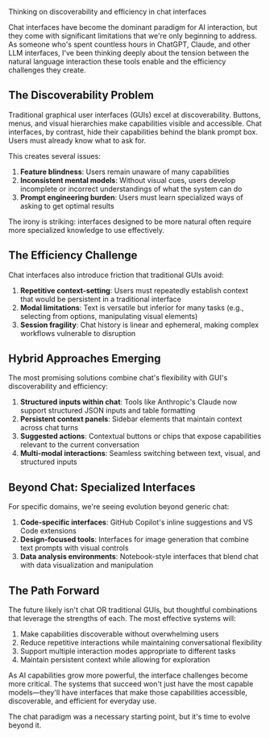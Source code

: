 Thinking on discoverability and efficiency in chat interfaces

Chat interfaces have become the dominant paradigm for AI interaction, but they come with significant limitations that we're only beginning to address. As someone who's spent countless hours in ChatGPT, Claude, and other LLM interfaces, I've been thinking deeply about the tension between the natural language interaction these tools enable and the efficiency challenges they create.

## The Discoverability Problem

Traditional graphical user interfaces (GUIs) excel at discoverability. Buttons, menus, and visual hierarchies make capabilities visible and accessible. Chat interfaces, by contrast, hide their capabilities behind the blank prompt box. Users must already know what to ask for.

This creates several issues:

1. **Feature blindness**: Users remain unaware of many capabilities
2. **Inconsistent mental models**: Without visual cues, users develop incomplete or incorrect understandings of what the system can do
3. **Prompt engineering burden**: Users must learn specialized ways of asking to get optimal results

The irony is striking: interfaces designed to be more natural often require more specialized knowledge to use effectively.

## The Efficiency Challenge

Chat interfaces also introduce friction that traditional GUIs avoid:

1. **Repetitive context-setting**: Users must repeatedly establish context that would be persistent in a traditional interface
2. **Modal limitations**: Text is versatile but inferior for many tasks (e.g., selecting from options, manipulating visual elements)
3. **Session fragility**: Chat history is linear and ephemeral, making complex workflows vulnerable to disruption

## Hybrid Approaches Emerging

The most promising solutions combine chat's flexibility with GUI's discoverability and efficiency:

1. **Structured inputs within chat**: Tools like Anthropic's Claude now support structured JSON inputs and table formatting
2. **Persistent context panels**: Sidebar elements that maintain context across chat turns
3. **Suggested actions**: Contextual buttons or chips that expose capabilities relevant to the current conversation
4. **Multi-modal interactions**: Seamless switching between text, visual, and structured inputs

## Beyond Chat: Specialized Interfaces

For specific domains, we're seeing evolution beyond generic chat:

1. **Code-specific interfaces**: GitHub Copilot's inline suggestions and VS Code extensions
2. **Design-focused tools**: Interfaces for image generation that combine text prompts with visual controls
3. **Data analysis environments**: Notebook-style interfaces that blend chat with data visualization and manipulation

## The Path Forward

The future likely isn't chat OR traditional GUIs, but thoughtful combinations that leverage the strengths of each. The most effective systems will:

1. Make capabilities discoverable without overwhelming users
2. Reduce repetitive interactions while maintaining conversational flexibility
3. Support multiple interaction modes appropriate to different tasks
4. Maintain persistent context while allowing for exploration

As AI capabilities grow more powerful, the interface challenges become more critical. The systems that succeed won't just have the most capable models—they'll have interfaces that make those capabilities accessible, discoverable, and efficient for everyday use.

The chat paradigm was a necessary starting point, but it's time to evolve beyond it. 